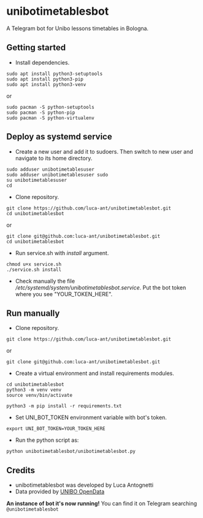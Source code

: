 # unibotimetablesbot


A Telegram bot for Unibo lessons timetables in Bologna.



## Getting started

* Install dependencies.
```
sudo apt install python3-setuptools
sudo apt install python3-pip
sudo apt install python3-venv
```
or
```
sudo pacman -S python-setuptools 
sudo pacman -S python-pip
sudo pacman -S python-virtualenv
```



## Deploy as systemd service


* Create a new user and add it to sudoers. Then switch to new user and navigate to its home directory.

```
sudo adduser unibotimetablesuser
sudo adduser unibotimetablesuser sudo
su unibotimetablesuser
cd
```

* Clone repository.
```
git clone https://github.com/luca-ant/unibotimetablesbot.git
cd unibotimetablesbot
```
or
```
git clone git@github.com:luca-ant/unibotimetablesbot.git
cd unibotimetablesbot
```

* Run service.sh with *install* argument.
```
chmod u+x service.sh
./service.sh install
```

* Check manually the file */etc/systemd/system/unibotimetablesbot.service*. Put the bot token where you see "YOUR_TOKEN_HERE".



## Run manually

* Clone repository.
```
git clone https://github.com/luca-ant/unibotimetablesbot.git
```
or
```
git clone git@github.com:luca-ant/unibotimetablesbot.git
```


* Create a virtual environment and install requirements modules.
```
cd unibotimetablesbot
python3 -m venv venv
source venv/bin/activate

python3 -m pip install -r requirements.txt
```

* Set UNI_BOT_TOKEN environment variable with bot's token.

```
export UNI_BOT_TOKEN=YOUR_TOKEN_HERE
```
* Run the python script as:

```
python unibotimetablesbot/unibotimetablesbot.py
```

## Credits
* unibotimetablesbot was developed by Luca Antognetti
* Data provided by [UNIBO OpenData](https://dati.unibo.it/it/dataset)


**An instance of bot it's now running!** You can find it on Telegram searching `@unibotimetablesbot`
